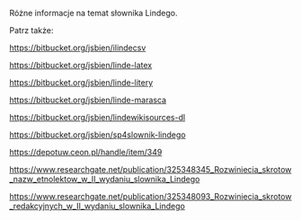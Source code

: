 Różne informacje na temat słownika Lindego.

Patrz także:

https://bitbucket.org/jsbien/ilindecsv

https://bitbucket.org/jsbien/linde-latex

https://bitbucket.org/jsbien/linde-litery

https://bitbucket.org/jsbien/linde-marasca

https://bitbucket.org/jsbien/lindewikisources-dl

https://bitbucket.org/jsbien/sp4slownik-lindego

https://depotuw.ceon.pl/handle/item/349

https://www.researchgate.net/publication/325348345_Rozwiniecia_skrotow_nazw_etnolektow_w_II_wydaniu_slownika_Lindego

https://www.researchgate.net/publication/325348093_Rozwiniecia_skrotow_redakcyjnych_w_II_wydaniu_slownika_Lindego
